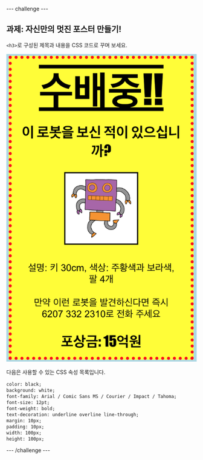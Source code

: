 \--- challenge \---

## 과제: 자신만의 멋진 포스터 만들기!

`<h3>`로 구성된 제목과 내용을 CSS 코드로 꾸며 보세요.

![스크린샷](images/wanted-final.png)

다음은 사용할 수 있는 CSS 속성 목록입니다.

    color: black;
    background: white;
    font-family: Arial / Comic Sans MS / Courier / Impact / Tahoma;
    font-size: 12pt;
    font-weight: bold;
    text-decoration: underline overline line-through;
    margin: 10px;
    padding: 10px;
    width: 100px;
    height: 100px;
    

\--- /challenge \---